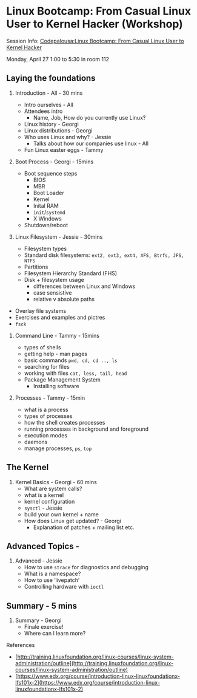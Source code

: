 # Linux Bootcamp: From Casual Linux User to Kernel Hacker (Workshop)

Session Info:
[Codepalousa:Linux Bootcamp: From Casual Linux User to Kernel Hacker](http://codepalousa.com/schedule/sessions/linux-bootcamp-from-casual-linux-user-to-kernel-hacker/)

Monday, April 27   1:00 to 5:30 in room 112

## Laying the foundations
1. Introduction - All - 30 mins
    * Intro ourselves - All
    * Attendees intro
    	* Name, Job, How do you currently use Linux?
    * Linux history - Georgi
    * Linux distributions - Georgi
    * Who uses Linux and why? - Jessie
      * Talks about how our companies use linux - All
    * Fun Linux easter eggs - Tammy

1. Boot Process - Georgi - 15mins
    * Boot sequence steps
        * BIOS
        * MBR
        * Boot Loader
        * Kernel
        * Inital RAM
        * `init`/`systemd`
        * X Windows
    * Shutdown/reboot

1. Linux Filesystem - Jessie - 30mins
    * Filesystem types
    * Standard disk filesystems: `ext2, ext3, ext4, XFS, Btrfs, JFS, NTFS`
    * Partitions
    * Filesystem Hierarchy Standard (FHS)
    * Disk + filesystem usage
        * differences between Linux and Windows
        * case sensistive
        * relative v absolute paths
  * Overlay file systems
  * Exercises and examples and pictres
  * `fsck`

1. Command Line - Tammy - 15mins
    * types of shells
    * getting help - man pages
    * basic commands `pwd, cd, cd .., ls`
    * searching for files
    * working with files `cat, less, tail, head`
    * Package Management System
        * Installing software

1. Processes - Tammy - 15min
    * what is a process
    * types of processes
    * how the shell creates processes 
    * running processes in background and foreground
    * execution modes
    * daemons
    * manage processes, `ps`, `top`

## The Kernel
1. Kernel Basics - Georgi - 60 mins
	* What are system calls?
    * what is a kernel
    * kernel configuration
    * `sysctl` - Jessie
    * build your own kernel + name
    * How does Linux get updated? - Georgi
    	* Explanation of patches + mailing list etc.

## Advanced Topics -
1. Advanced - Jessie
	* How to use `strace` for diagnostics and debugging
	* What is a namespace?
	* How to use ‘livepatch’
	* Controlling hardware with `ioctl`

## Summary - 5 mins
1. Summary - Georgi
	* Finale exercise!
	* Where can I learn more? 

References
* [http://training.linuxfoundation.org/linux-courses/linux-system-administration/outline](http://training.linuxfoundation.org/linux-courses/linux-system-administration/outline)
* [https://www.edx.org/course/introduction-linux-linuxfoundationx-lfs101x-2](https://www.edx.org/course/introduction-linux-linuxfoundationx-lfs101x-2)
